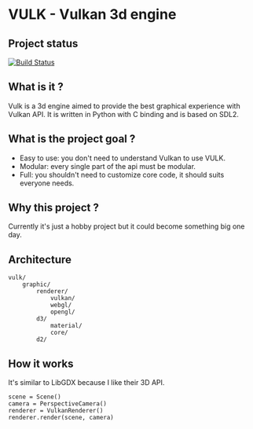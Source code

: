 # VULK - Vulkan 3d engine

## Project status

[![Build Status](https://travis-ci.org/js78/vulk.svg?branch=master)](https://travis-ci.org/js78/vulk)

## What is it ?

Vulk is a 3d engine aimed to provide the best graphical experience with Vulkan API.
It is written in Python with C binding and is based on SDL2.

## What is the project goal ?

- Easy to use: you don't need to understand Vulkan to use VULK.
- Modular: every single part of the api must be modular.
- Full: you shouldn't need to customize core code, it should suits everyone needs.

## Why this project ?

Currently it's just a hobby project but it could become something big one day.

## Architecture

```
vulk/
    graphic/
        renderer/
            vulkan/
            webgl/
            opengl/
        d3/
            material/
            core/
        d2/

```

## How it works

It's similar to LibGDX because I like their 3D API.

```
scene = Scene()
camera = PerspectiveCamera()
renderer = VulkanRenderer()
renderer.render(scene, camera)
```
